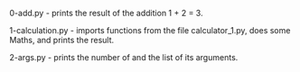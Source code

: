 0-add.py - prints the result of the addition 1 + 2 = 3.

1-calculation.py - imports functions from the file calculator_1.py, does some Maths, and prints the result.

2-args.py - prints the number of and the list of its arguments.
